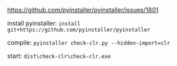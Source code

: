 https://github.com/pyinstaller/pyinstaller/issues/1801

install pyinstaller: ```install git+https://github.com/pyinstaller/pyinstaller```

compile: ```pyinstaller check-clr.py --hidden-import=clr```

start: ```dist\check-clr\check-clr.exe```

